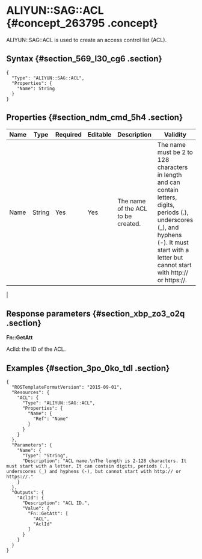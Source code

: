# ALIYUN::SAG::ACL {#concept_263795 .concept}

ALIYUN::SAG::ACL is used to create an access control list \(ACL\).

## Syntax {#section_569_l30_cg6 .section}

``` {#codeblock_j43_p7l_iz8 .language-json}
{
  "Type": "ALIYUN::SAG::ACL",
  "Properties": {
    "Name": String
  }
}
```

## Properties {#section_ndm_cmd_5h4 .section}

|Name|Type|Required|Editable|Description|Validity|
|----|----|--------|--------|-----------|--------|
|Name|String|Yes|Yes|The name of the ACL to be created.| The name must be 2 to 128 characters in length and can contain letters, digits, periods \(.\), underscores \(\_\), and hyphens \(-\). It must start with a letter but cannot start with http:// or https://.

 |

## Response parameters {#section_xbp_zo3_o2q .section}

 **Fn::GetAtt** 

AclId: the ID of the ACL.

## Examples {#section_3po_0ko_tdl .section}

``` {#codeblock_0cl_g4z_kf5 .language-json}
{
  "ROSTemplateFormatVersion": "2015-09-01",
  "Resources": {
    "ACL": {
      "Type": "ALIYUN::SAG::ACL",
      "Properties": {
        "Name": {
          "Ref": "Name"
        }
      }
    }
  },
  "Parameters": {
    "Name": {
      "Type": "String",
      "Description": "ACL name.\nThe length is 2-128 characters. It must start with a letter. It can contain digits, periods (.), underscores (_) and hyphens (-), but cannot start with http:// or https://."
    }
  },
  "Outputs": {
    "AclId": {
      "Description": "ACL ID.",
      "Value": {
        "Fn::GetAtt": [
          "ACL",
          "AclId"
        ]
      }
    }
  }
}
```

